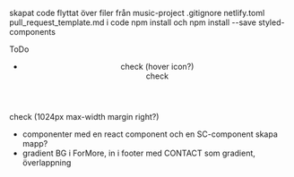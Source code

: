 skapat code
flyttat över filer från music-project
.gitignore
netlify.toml
pull_request_template.md
i code npm install och npm install --save styled-components
 
ToDo
 - <div>
      <Header /> check (hover icon?)
      <MainContent />
      <Footer /> check
    </div>
    
<MainContent />
      <Intro /> check (1024px max-width margin right?)
      <Tech />
      <FeaturedProjects />
      <OtherProjects />
      <MyThoughts />
      <MoreThoughts />
      <Skills />
      <ForMore />

- componenter med en react component och en SC-component skapa mapp?
- gradient BG i ForMore, in i footer med CONTACT som gradient, överlappning
